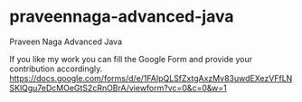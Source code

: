 # praveennaga-advanced-java
 Praveen Naga Advanced Java


If you like my work you can fill the Google Form and provide your contribution accordingly.
https://docs.google.com/forms/d/e/1FAIpQLSfZxtgAxzMv83uwdEXezVFfLNSKlQgu7eDcMOeGtS2cRnOBrA/viewform?vc=0&c=0&w=1

